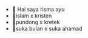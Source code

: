 - 👋 Hai saya risma ayu 
- 🕌islam x kristen
- 🏡pundong x kretek
- 🌝suka bulan x suka ahamad

<!---
risma-tech/risma-tech is a ✨ special ✨ repository because its `README.md` (this file) appears on your GitHub profile.
You can click the Preview link to take a look at your changes.
--->
